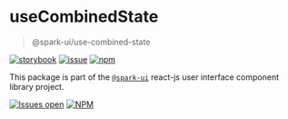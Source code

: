 # useCombinedState

> @spark-ui/use-combined-state

[![storybook](https://img.shields.io/badge/storybook-black?logo=storybook)](https://sparkui.vercel.app/?path=/docs/hooks-usecombinedstate--docs)
[![issue](https://img.shields.io/badge/report%20a%20bug-black?logo=openbugbounty&logoColor=red)](https://github.com/leboncoin/spark-web/issues/new?&projects=4&template=bug-report.yml&assignees=&labels=hook,use-combined-state)
[![npm](https://img.shields.io/npm/dt/%40spark-ui/use-combined-state?logo=npm&labelColor=black)](https://www.npmjs.com/package/@spark-ui/use-combined-state)

This package is part of the [`@spark-ui`](https://github.com/leboncoin/spark-web) react-js user interface component library project.

[![Issues open](https://img.shields.io/github/issues-search/leboncoin/spark-web?query=is%3Aopen%20label%3Ahook%20label%3Ause-combined-state&logo=openbugbounty&logoColor=red&label=issues%20open&color=red)](https://github.com/leboncoin/spark-web/issues?q=is%3Aopen+label%3Ahook+label%3Ause-combined-state)
[![NPM](https://img.shields.io/npm/l/%40spark-ui%2Fuse-combined-state)](https://github.com/leboncoin/spark-web/blob/main/packages/hooks/use-combined-state/LICENSE.md)
